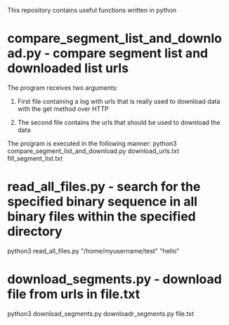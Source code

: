 This repository contains useful functions written in python

# compare_segment_list_and_download.py - compare segment list and downloaded list urls #
The program receives two arguments:
1. First file containing a log with urls that is really used to download data with the get method over HTTP

2. The second file contains the urls that should be used to download the data

The program is executed in the following manner:
python3 compare_segment_list_and_download.py download_urls.txt fill_segment_list.txt

# read_all_files.py - search for the specified binary sequence in all binary files within the specified directory
python3 read_all_files.py "/home/myusername/test" "hello"


# download_segments.py - download file from urls in file.txt
python3 download_segments.py downloadr_segments.py file.txt


